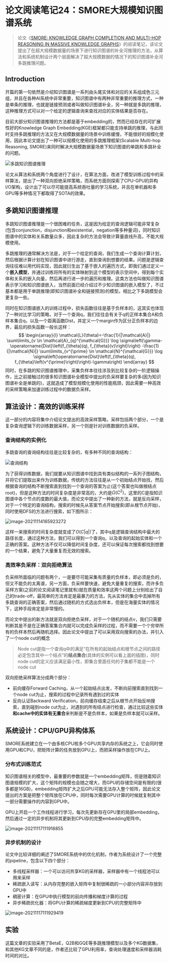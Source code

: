 # 论文阅读笔记24：SMORE大规模知识图谱系统

> 论文《[SMORE: KNOWLEDGE GRAPH COMPLETION AND MULTI-HOP REASONING IN MASSIVE KNOWLEDGE GRAPHS](https://arxiv.org/pdf/2110.14890v2.pdf)》的阅读笔记，该论文提出了在超大规模数据量的场景下进行知识图谱的补全河推理的方法，从算法和系统机制设计两个层面解决了超大规模数据的情况下的知识图谱补全河多跳推理问题。

## Introduction

开篇的第一句依然是介绍知识图谱是一系列由头尾实体和对应的关系组成色三元组，并且在各种AI系统中非常重要，知识图谱中有两种非常重要的推理方式，一种是单条的推理，也就是链接预测或者叫做知识图谱补全，另一种就是多跳的推理，这种推理方式可以对一个给定的逻辑查询来查找对应的实体结果是否存在。

目前大部分知识图谱推理的方法都是基于embedding的，然而已经存在的可扩展性好的Knowledge Graph Embedding(KGE)框架都只能支持单跳的推理，与此同时支持多跳推理的方法又在大规模数据量的场景中训练缓慢，不能很好的规模化使用，因此本论文提出了一种可以规模化使用的多跳推理框架(Scalable Multi-hop Reasoning, SMORE)来同时解决大规模数据量场景下知识图谱的单跳和多跳补全的问题。

![多跳知识图谱推理](static/image-20211114112459092.png)

论文从算法和系统两个角度进行了设计，在算法方面，改进了模型训练过程中的采样算法，提出了一种双向拒绝采样策略，而系统方面则探索了CPU-GPU的异构I/O架构，设计出了可以尽可能提高系统吞吐量的学习系统，并且在单机器和多GPU等多种情况下都取得了SOTA的效果。

## 多跳知识图谱推理

多跳知识图谱推理是一个很困难的任务，这是因为给定的查询逻辑可能非常复杂(包含conjunction，disjunction和existential，negation等多种量词)，同时知识图谱中的实体和关系数量众多，因此复杂的方法会导致计算量直线升高，不能大规模使用。

多跳推理的通常解决方法是，对于一个给定的查询，我们生成一个查询计算计划，然后根据计算计划在知识图谱中进行游走，直到查询到想要的结果。问题是逻辑查询往往难以用代码实现，因此就衍生出了基于嵌入的遍历方式，即我们通过定义一个**嵌入模型**，并通过训练将所有的实体映射到这个模型的表示空间中，得到每个实体和关系的嵌入向量，然后再进行进一步的遍历和推理。这类方法也叫做知识图谱表示学习和知识图谱嵌入，当然前面已经介绍过不少知识图谱的嵌入模型了，不过基本都是用于单跳推理(即知识图谱补全和链接预测)的模型。相比之下多跳模型会更复杂一些。

同时在知识图谱嵌入的训练过程中，损失函数往往是基于负样本的，这其实也体现了一种对比学习的策略，对于一个查询q，我们往往会有关于q的正样本集合A和负样本集合q，以及一个距离函数Dist，并定义一个margin作为区分正负样本的边界，最后的损失函数一般长这样：
$$
\begin{array}{l}
\mathcal{L}(\theta)=-\frac{1}{|\mathcal{A}|} \sum\limits_{v \in \mathcal{A}_{q}^{\mathcal{G}}} \log \sigma\left(\gamma-\operatorname{Dist}\left(f_{\theta}(q), f_{\theta}(v)\right)\right) -\frac{1}{|\mathcal{N}|} \sum\limits_{v^{\prime} \in \mathcal{N}^{\mathcal{G}}} \log \sigma\left(\operatorname{Dist}\left(f_{\theta}(q), f_{\theta}\left(v^{\prime}\right)\right)-\gamma\right)
\end{array}
$$
同时，在多跳的知识图谱推理中，采集负样本往往涉及到比较复杂的一阶逻辑操作，比之前接触过的很多知识图谱补全模型中提出的负采样要复杂的多(因为知识图谱补全是单跳的)，这就造成了模型规模化使用的性能瓶颈，因此需要一种高效的采样策略来加速训练过程中的数据负采样。

## 算法设计：高效的训练采样

这一部分的内容将集中介绍论文提出的高效采样策略，采样包括两个部分，一个是复杂查询逻辑下的训练数据采样，另一个则是针对训练数据的负采样。

### 查询结构的实例化

多跳查询的查询结构往往是比较复杂的，有多种不同的查询结构：

![查询结构](static/image-20211114164041351.png)

为了获得训练数据，我们就要从知识图谱中找到具有类似结构的一系列子图结构，并将它们提取出来作为训练数据，传统的方法往往是从一个初始结点开始找，然后根据查询的结构不断搜索直到找到一个查询的答案为止(这个答案也叫做根结点root)，但是这种方法的时间复杂度是非常高的，大约是$\Omega(C^2)$，这里的C是指知识图谱中各个节点的度数的最大值，而论文中提出了一种新的方法，就是反向采样，对于一个特定的查询结构，搜索的时候先从答案节点开始搜索(即从根节点开始)，同时使用DFS的方法进行搜索，如下图所示：

![image-20211114165923272](static/image-20211114165923272.png)

这样一来搜索的时间复杂度就变成了$O(C|q|)$了，其中q是逻辑查询结构中最大的路径长度，通过这种方法，我们可以得到一个查询q，以及查询的起始实体和一个正确的答案。这种方法不仅可以降低时间复杂度，还可以保证每次搜索都找到想要的一个结果，避免了大量重复而无效的搜索。

### 高效率负采样：双向拒绝算法

负采样所面临的问题有两个，一是要尽可能采集有质量的负样本，即必须是负的，但又不能负的太离谱，另一方面，负采样要快速，避免大量重复的搜索，而许多负采样方案(之前的论文阅读笔记里就有)就在质量和效率这两个问题上分别给出了自己的trade-off，最简单的方法肯定是最暴力的方法，先从实体的集合中去掉所有多跳查询的正确答案，然后通过随机的方式选出负样本，但是在海量实体的情况下，这种手段肯定是非常慢的。

而论文中提出的新方法就是双向拒绝负采样，对于一个随机的结点v，我们只需要判断其是不是在正确答案集合内就可以完成负采样的过程，而不需要一个个穷举所有的负样本然后再随机选择。因此论文中提出了可以采用双向搜索的办法，并引入了一个node cut的概念

> Node cut是指一个查询q中的满足“在所有的起始结点和根节点之间的路径必定包含其中一个结点”的**结点集合**(具体的实例可以看上面的插图)，同时node cut的定义应该满足最小性，即集合里面任何的子集都不能是一个node cut

双向拒绝采样算法分成两个部分：

- 前向缓存Forward Caching，从一个起始结点出发，不断向前搜索直到找到一个node cut为止，搜索的过程中记录所有遇到过的实体
- 反向认证Backward Verification，前向缓存结束之后从根节点开始反响搜索，直到碰到node cut为止，对遇到的所有结点进行检查，通过比较这些实体**和cache中的实体有无重合**来判断是不是负样本，如果是负样本就可以采样。



## 系统设计：CPU/GPU异构体系

SMORE系统建立在一个由多核CPU核多个GPU共享内存的系统之上，它会同时使用GPU和CPU，把矩阵计算的任务放到GPU上，而把采样操作放在CPU上。

### 分布式训练范式

知识图谱相关的模型中，最重要的参数就是一个embedding矩阵，但是随着知识图谱规模的扩大，这个矩阵的规模也会随之增大，而GPU的存储空间是有限的(很多都是16GB)，embedding矩阵扩大之后GPU可能无法存入整个矩阵，因此论文提出的方案是把整个矩阵放在CPU中，同时每次需要GPU计算的时候就复制其中一部分需要操作的内容到GPU中。

GPU上开启一个工作线程进行学习，每次先更新存在GPU里的局部embedding，然后通过一定的异步机制将其更新到CPU存的完整embedding矩阵中。

![image-20211117111918855](static/image-20211117111918855.png)

### 异步机制的设计

论文中比较详细的阐述了SMORE系统中的优化机制，作者为系统设计了一个完整的pipeline，包含以下四个部分：

- 多线程采样器：一个可以访问共享KG的采样器，采样器中有一个线程池可以用来采样
- 稀疏嵌入读写：从内存完整的嵌入矩阵中复制很稀疏的一小部分内容并存放到GPU中
- 稠密计算：在GPU中执行模型的前向传播和梯度计算的过程
- 异步稀疏优化器：将GPU计算的稀疏梯度更新到CPU的完整矩阵中

![image-20211117111929419](static/image-20211117111929419.png)

## 实验

这篇文章的实验采用了BetaE，Q2B和GQE等多跳推理模型以及多个KG数据集，和其他KG文章不同的是，作者还比较了GPU利用率，查询处理速度和采样器消耗时间的对比。